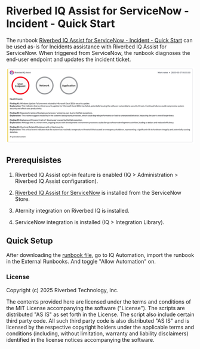 # Riverbed IQ Assist for ServiceNow - Incident - Quick Start

The runbook [Riverbed IQ Assist for ServiceNow - Incident - Quick Start](./Riverbed%20IQ%20Assist%20for%20ServiceNow%20-%20Incident%20-%20Quick%20Start.json) can be used as-is for Incidents assistance with Riverbed IQ Assist for ServiceNow.
When triggered from ServiceNow, the runbook diagnoses the end-user endpoint and updates the incident ticket.

![Riverbed IQ Assist for ServiceNow](100-riverbed-iq-assist-for-servicenow-incident-quickstart.png)

## Prerequisistes

1. Riverbed IQ Assist opt-in feature is enabled (IQ > Administration > Riverbed IQ Assist configuration).

2. [Riverbed IQ Assist for ServiceNow](https://store.servicenow.com/sn_appstore_store.do#!/store/search?q=Riverbed) is installed from the ServiceNow Store.

3. Aternity integration on Riverbed IQ is installed.

4. ServiceNow integration is installed (IQ > Integration Library).


## Quick Setup

After downloading the [runbook file](./Riverbed%20IQ%20Assist%20for%20ServiceNow%20-%20Incident%20-%20Quick%20Start.json), go to IQ Automation, import the runbook in the External Runbooks. And toggle "Allow Automation" on.

### License

Copyright (c) 2025 Riverbed Technology, Inc.

The contents provided here are licensed under the terms and conditions of the MIT License accompanying the software ("License"). The scripts are distributed "AS IS" as set forth in the License. The script also include certain third party code. All such third party code is also distributed "AS IS" and is licensed by the respective copyright holders under the applicable terms and conditions (including, without limitation, warranty and liability disclaimers) identified in the license notices accompanying the software.
